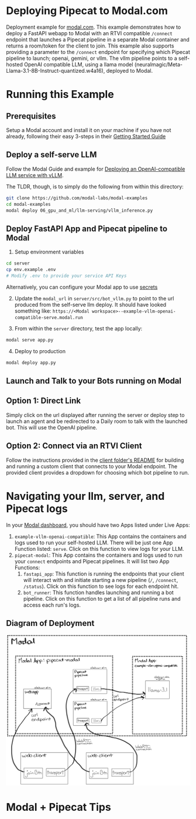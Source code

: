 # Deploying Pipecat to Modal.com

Deployment example for [modal.com](https://www.modal.com). This example demonstrates how to deploy a FastAPI webapp to Modal with an RTVI compatible `/connect` endpoint that launches a Pipecat pipeline in a separate Modal container and returns a room/token for the client to join. This example also supports providing a parameter to the `/connect` endpoint for specifying which Pipecat pipeline to launch; openai, gemini, or vllm. The vllm pipeline points to a self-hosted OpenAI compatible LLM, using a llama model (neuralmagic/Meta-Llama-3.1-8B-Instruct-quantized.w4a16), deployed to Modal.

# Running this Example

## Prerequisites

Setup a Modal account and install it on your machine if you have not already, following their easy 3-steps in their [Getting Started Guide](https://modal.com/docs/guide#getting-started)

## Deploy a self-serve LLM

Follow the Modal Guide and example for [Deploying an OpenAI-compatible LLM service with vLLM](https://modal.com/docs/examples/vllm_inference).

The TLDR, though, is to simply do the following from within this directory:

```bash
git clone https://github.com/modal-labs/modal-examples
cd modal-examples
modal deploy 06_gpu_and_ml/llm-serving/vllm_inference.py
```

## Deploy FastAPI App and Pipecat pipeline to Modal 

1. Setup environment variables

```bash
cd server
cp env.example .env
# Modify .env to provide your service API Keys
```

Alternatively, you can configure your Modal app to use [secrets](https://modal.com/docs/guide/secrets)

2. Update the `modal_url` in `server/src/bot_vllm.py` to point to the url produced from the self-serve llm deploy. It should have looked something like: `https://<Modal workspace>--example-vllm-openai-compatible-serve.modal.run`

3. From within the `server` directory, test the app locally:

```bash
modal serve app.py
```

4. Deploy to production

```bash
modal deploy app.py
```

## Launch and Talk to your Bots running on Modal

## Option 1: Direct Link

Simply click on the url displayed after running the server or deploy step to launch an agent and be redirected to a Daily room to talk with the launched bot. This will use the OpenAI pipeline.

## Option 2: Connect via an RTVI Client

Follow the instructions provided in the [client folder's README](client/javascript/README.md) for building and running a custom client that connects to your Modal endpoint. The provided client provides a dropdown for choosing which bot pipeline to run.

# Navigating your llm, server, and Pipecat logs

In your [Modal dashboard](https://modal.com/apps), you should have two Apps listed under Live Apps:

1. `example-vllm-openai-compatible`: This App contains the containers and logs used to run your self-hosted LLM. There will be just one App Function listed: `serve`. Click on this function to view logs for your LLM.
2. `pipecat-modal`: This App contains the containers and logs used to run your `connect` endpoints and Pipecat pipelines. It will list two App Functions:
    1. `fastapi_app`: This function is running the endpoints that your client will interact with and initiate starting a new pipeline (`/`, `/connect`, `/status`). Click on this function to see logs for each endpoint hit.
    2. `bot_runner`: This function handles launching and running a bot pipeline. Click on this function to get a list of all pipeline runs and access each run's logs.

## Diagram of Deployment

![](diagram.jpg)

# Modal + Pipecat Tips

<!--
<FIX ME: fill in the following>

<Recommended image settings for webapp container>
<Recommended image settings for pipeline container>
<Recommendations for min_containers and fast bot joins>
<Link to Advanced example with Services self-hosted on Modal>
-->